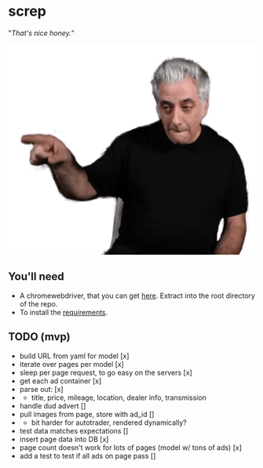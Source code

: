 # screp

"_That's nice honey._"

![Image](rickyrick.png)

## You'll need

- A chromewebdriver, that you can get [here](https://chromedriver.chromium.org/downloads). Extract into the root directory of the repo.
- To install the [requirements](./requirements.txt).


## TODO (mvp)

* build URL from yaml for model [x]
* iterate over pages per model [x]
* sleep per page request, to go easy on the servers [x]
* get each ad container [x]
* parse out: [x]
* * title, price, mileage, location, dealer info, transmission
* handle dud advert []
* pull images from page, store with ad_id []
* * bit harder for autotrader, rendered dynamically?
* test data matches expectations []
* insert page data into DB [x]
* page count doesn't work for lots of pages (model w/ tons of ads) [x]
* add a test to test if all ads on page pass []
